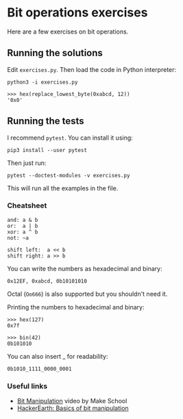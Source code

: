 # Bit operations exercises

Here are a few exercises on bit operations.

## Running the solutions

Edit `exercises.py`. Then load the code in Python interpreter:

    python3 -i exercises.py

    >>> hex(replace_lowest_byte(0xabcd, 12))
    '0x0'

## Running the tests

I recommend `pytest`. You can install it using:

    pip3 install --user pytest

Then just run:

    pytest --doctest-modules -v exercises.py

This will run all the examples in the file.

### Cheatsheet

    and: a & b
    or:  a | b
    xor: a ^ b
    not: ~a

    shift left:  a << b
    shift right: a >> b

You can write the numbers as hexadecimal and binary:

    0x12EF, 0xabcd, 0b10101010

Octal (`Oo666`) is also supported but you shouldn't need it.

Printing the numbers to hexadecimal and binary:

    >>> hex(127)
    0x7f

    >>> bin(42)
    0b101010

You can also insert _ for readability:

    0b1010_1111_0000_0001

### Useful links

- [Bit Manipulation](https://www.youtube.com/watch?v=7jkIUgLC29I) video by Make
  School
- [HackerEarth: Basics of bit manipulation](https://www.hackerearth.com/practice/basic-programming/bit-manipulation/basics-of-bit-manipulation/tutorial/)
